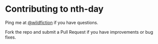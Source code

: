 # Contributing to nth-day

Ping me at [@wildfiction](https://twitter.com/wildfiction) if you have questions.

Fork the repo and submit a Pull Request if you have improvements or bug fixes.
